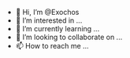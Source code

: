 - 👋 Hi, I’m @Exochos
- 👀 I’m interested in ...
- 🌱 I’m currently learning ...
- 💞️ I’m looking to collaborate on ...
- 📫 How to reach me ...

<!---
Exochos/Exochos is a ✨ special ✨ repository because its `README.md` (this file) appears on your GitHub profile.
You can click the Preview link to take a look at your changes.
--->
